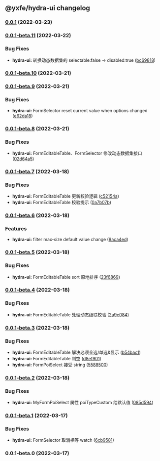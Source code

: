 ## @yxfe/hydra-ui changelog   
### [0.0.1](https://dev.sankuai.com/code/repo-detail/grocery/mall-fe-pc-maya/pr/create?source=refs%2Ftags%2F@yxfe/hydra-ui@0.0.1&target=refs%2Ftags%2F@yxfe/hydra-ui@0.0.1-beta.11&tab=diff) (2022-03-23)

### [0.0.1-beta.11](https://dev.sankuai.com/code/repo-detail/grocery/mall-fe-pc-maya/pr/create?source=refs%2Ftags%2F@yxfe/hydra-ui@0.0.1-beta.11&target=refs%2Ftags%2F@yxfe/hydra-ui@0.0.1-beta.10&tab=diff) (2022-03-22)


### Bug Fixes

* **hydra-ui:** 转换动态数据集的 selectable:false => disabled:true ([bc69818](https://dev.sankuai.com/code/repo-detail/grocery/mall-fe-pc-maya/commit/bc698181d401af91df8f907aecd625e5d7ab8d9a))

### [0.0.1-beta.10](https://dev.sankuai.com/code/repo-detail/grocery/mall-fe-pc-maya/pr/create?source=refs%2Ftags%2F@yxfe/hydra-ui@0.0.1-beta.10&target=refs%2Ftags%2F@yxfe/hydra-ui@0.0.1-beta.9&tab=diff) (2022-03-21)

### [0.0.1-beta.9](https://dev.sankuai.com/code/repo-detail/grocery/mall-fe-pc-maya/pr/create?source=refs%2Ftags%2F@yxfe/hydra-ui@0.0.1-beta.9&target=refs%2Ftags%2F@yxfe/hydra-ui@0.0.1-beta.8&tab=diff) (2022-03-21)


### Bug Fixes

* **hydra-ui:**  FormSelector reset current value when options changed ([e62da18](https://dev.sankuai.com/code/repo-detail/grocery/mall-fe-pc-maya/commit/e62da181086975ecdbb79de4433add6ee77ec8a9))

### [0.0.1-beta.8](https://dev.sankuai.com/code/repo-detail/grocery/mall-fe-pc-maya/pr/create?source=refs%2Ftags%2F@yxfe/hydra-ui@0.0.1-beta.8&target=refs%2Ftags%2F@yxfe/hydra-ui@0.0.1-beta.7&tab=diff) (2022-03-21)


### Bug Fixes

* **hydra-ui:** FormEditableTable、FormSelector 修改动态数据集接口 ([02d64a5](https://dev.sankuai.com/code/repo-detail/grocery/mall-fe-pc-maya/commit/02d64a5389779b0ac6e044b62378969a64d451aa))

### [0.0.1-beta.7](https://dev.sankuai.com/code/repo-detail/grocery/mall-fe-pc-maya/pr/create?source=refs%2Ftags%2F@yxfe/hydra-ui@0.0.1-beta.7&target=refs%2Ftags%2F@yxfe/hydra-ui@0.0.1-beta.6&tab=diff) (2022-03-18)


### Bug Fixes

* **hydra-ui:** FormEditableTable 更新校验逻辑 ([c52154a](https://dev.sankuai.com/code/repo-detail/grocery/mall-fe-pc-maya/commit/c52154ae5e3a75c4527db7c24c0d9a90536340d6))
* **hydra-ui:** FormEditableTable 校验提示 ([0a7b07b](https://dev.sankuai.com/code/repo-detail/grocery/mall-fe-pc-maya/commit/0a7b07b582d5bae7d3fb189082fa430021876495))

### [0.0.1-beta.6](https://dev.sankuai.com/code/repo-detail/grocery/mall-fe-pc-maya/pr/create?source=refs%2Ftags%2F@yxfe/hydra-ui@0.0.1-beta.6&target=refs%2Ftags%2F@yxfe/hydra-ui@0.0.1-beta.5&tab=diff) (2022-03-18)

### Features

- **hydra-ui:** filter max-size default value change ([8aca4ed](https://dev.sankuai.com/code/repo-detail/grocery/mall-fe-pc-maya/commit/8aca4ed204bd496272d7899c3342b9fa425cf73c))

### [0.0.1-beta.5](https://dev.sankuai.com/code/repo-detail/grocery/mall-fe-pc-maya/pr/create?source=refs%2Ftags%2F@yxfe/hydra-ui@0.0.1-beta.5&target=refs%2Ftags%2F@yxfe/hydra-ui@0.0.1-beta.4&tab=diff) (2022-03-18)

### Bug Fixes

- **hydra-ui:** FormEditableTable sort 原地排序 ([23f6869](https://dev.sankuai.com/code/repo-detail/grocery/mall-fe-pc-maya/commit/23f6869e6a7219ce5676a43e1619dc9bb69969e6))

### [0.0.1-beta.4](https://dev.sankuai.com/code/repo-detail/grocery/mall-fe-pc-maya/pr/create?source=refs%2Ftags%2F@yxfe/hydra-ui@0.0.1-beta.4&target=refs%2Ftags%2F@yxfe/hydra-ui@0.0.1-beta.3&tab=diff) (2022-03-18)

### Bug Fixes

- **hydra-ui:** FormEditableTable 处理动态级联校验 ([2a9e084](https://dev.sankuai.com/code/repo-detail/grocery/mall-fe-pc-maya/commit/2a9e0842821abbef3663f3461974141cfe32e51e))

### [0.0.1-beta.3](https://dev.sankuai.com/code/repo-detail/grocery/mall-fe-pc-maya/pr/create?source=refs%2Ftags%2F@yxfe/hydra-ui@0.0.1-beta.3&target=refs%2Ftags%2F@yxfe/hydra-ui@0.0.1-beta.2&tab=diff) (2022-03-18)

### Bug Fixes

- **hydra-ui:** FormEditableTable 解决必须全选/单选&显示 ([b54bac1](https://dev.sankuai.com/code/repo-detail/grocery/mall-fe-pc-maya/commit/b54bac16afb6d2f17a3e7269bdaf768f7070428b))
- **hydra-ui:** FormEditableTable 判空 ([d8ef901](https://dev.sankuai.com/code/repo-detail/grocery/mall-fe-pc-maya/commit/d8ef9012eb7b9557134de8a809c7d78712898995))
- **hydra-ui:** FormPoiSelect 接受 string ([5588500](https://dev.sankuai.com/code/repo-detail/grocery/mall-fe-pc-maya/commit/558850045cdc3bac0d2fe7e85738b6a89a10e194))

### [0.0.1-beta.2](https://dev.sankuai.com/code/repo-detail/grocery/mall-fe-pc-maya/pr/create?source=refs%2Ftags%2F@yxfe/hydra-ui@0.0.1-beta.2&target=refs%2Ftags%2F@yxfe/hydra-ui@0.0.1-beta.1&tab=diff) (2022-03-18)

### Bug Fixes

- **hydra-ui:** MyFormPoiSelect 属性 poiTypeCustom 给默认值 ([085d594](https://dev.sankuai.com/code/repo-detail/grocery/mall-fe-pc-maya/commit/085d5945d392b5eebe074504e9723869eecf71c2))

### [0.0.1-beta.1](https://dev.sankuai.com/code/repo-detail/grocery/mall-fe-pc-maya/pr/create?source=refs%2Ftags%2F@yxfe/hydra-ui@0.0.1-beta.1&target=refs%2Ftags%2F@yxfe/hydra-ui@0.0.1-beta.0&tab=diff) (2022-03-17)

### Bug Fixes

- **hydra-ui:** FormSelector 取消相等 watch ([6cb9581](https://dev.sankuai.com/code/repo-detail/grocery/mall-fe-pc-maya/commit/6cb95810a2ff8385cceaf21223eda38717101554))

### 0.0.1-beta.0 (2022-03-17)
